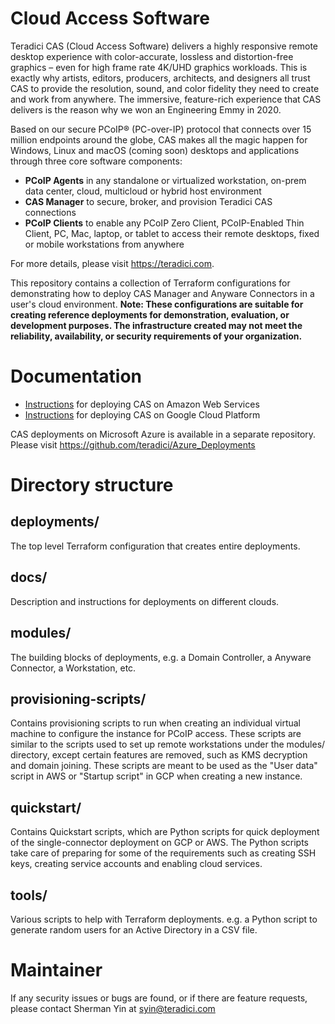 # Cloud Access Software

Teradici CAS (Cloud Access Software) delivers a highly responsive remote desktop experience with color-accurate, lossless and distortion-free graphics – even for high frame rate 4K/UHD graphics workloads. This is exactly why artists, editors, producers, architects, and designers all trust CAS to provide the resolution, sound, and color fidelity they need to create and work from anywhere. The immersive, feature-rich experience that CAS delivers is the reason why we won an Engineering Emmy in 2020.

Based on our secure PCoIP® (PC-over-IP) protocol that connects over 15 million endpoints around the globe, CAS makes all the magic happen for Windows, Linux and macOS (coming soon) desktops and applications through three core software components:

- **PCoIP Agents** in any standalone or virtualized workstation, on-prem data center, cloud, multicloud or hybrid host environment
- **CAS Manager** to secure, broker, and provision Teradici CAS connections
- **PCoIP Clients** to enable any PCoIP Zero Client, PCoIP-Enabled Thin Client, PC, Mac, laptop, or tablet to access their remote desktops, fixed or mobile workstations from anywhere

For more details, please visit https://teradici.com.

This repository contains a collection of Terraform configurations for demonstrating how to deploy CAS Manager and Anyware Connectors in a user's cloud environment. __Note: These configurations are suitable for creating reference deployments for demonstration, evaluation, or development purposes. The infrastructure created may not meet the reliability, availability, or security requirements of your organization.__

# Documentation
- [Instructions](docs/aws/README.md) for deploying CAS on Amazon Web Services
- [Instructions](docs/gcp/README.md) for deploying CAS on Google Cloud Platform

CAS deployments on Microsoft Azure is available in a separate repository. Please visit https://github.com/teradici/Azure_Deployments

# Directory structure
## deployments/
The top level Terraform configuration that creates entire deployments.

## docs/
Description and instructions for deployments on different clouds.

## modules/
The building blocks of deployments, e.g. a Domain Controller, a Anyware Connector, a Workstation, etc.

## provisioning-scripts/
Contains provisioning scripts to run when creating an individual virtual machine to configure the instance for PCoIP access. These scripts are similar to the scripts used to set up remote workstations under the modules/ directory, except certain features are removed, such as KMS decryption and domain joining. These scripts are meant to be used as the "User data" script in AWS or "Startup script" in GCP when creating a new instance.

## quickstart/
Contains Quickstart scripts, which are Python scripts for quick deployment of the single-connector deployment on GCP or AWS. The Python scripts take care of preparing for some of the requirements such as creating SSH keys, creating service accounts and enabling cloud services.

## tools/
Various scripts to help with Terraform deployments.  e.g. a Python script to generate random users for an Active Directory in a CSV file.

# Maintainer
If any security issues or bugs are found, or if there are feature requests, please contact Sherman Yin at syin@teradici.com
